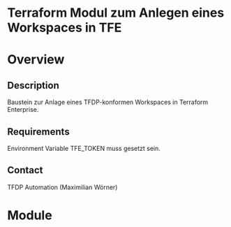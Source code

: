 Terraform Modul zum Anlegen eines Workspaces in TFE
===

# Overview

## Description
Baustein zur Anlage eines TFDP-konformen Workspaces in Terraform Enterprise.

## Requirements
Environment Variable TFE_TOKEN muss gesetzt sein. 

## Contact
TFDP Automation (Maximilian Wörner)

# Module


